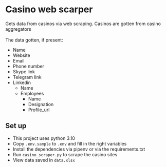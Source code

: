 # Casino web scarper
Gets data from casinos via web scraping. Casinos are gotten from casino aggregators<br> <br>
The data gotten, if present:
- Name
- Website
- Email
- Phone number 
- Skype link
- Telegram link
- Linkedin
    - Name
    - Employees
        - Name
        - Designation
        - Profile_url
        


## Set up
- This project uses python 3.10
- Copy `.env.sample` to `.env` and fill in the right variables 
- Install the dependencies via pipenv or via the requirements.txt
- Run `casino_scraper.py` to scrape the casino sites 
- View data saved in `data.xlsx`
